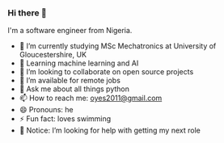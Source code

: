 ### Hi there  👋


I'm a software engineer from Nigeria.
- 🔭 I’m currently studying MSc Mechatronics at University of Gloucestershire, UK
- 🌱 Learning machine learning and AI
- 👯 I’m looking to collaborate on open source projects
- 🤔 I’m available for remote jobs 
- 💬 Ask me about all things python 
- 📫 How to reach me: oyes2011@gmail.com 
- 😄 Pronouns: he
- ⚡ Fun fact: loves swimming 
- 🤔 Notice: I’m looking for help with getting my next role
